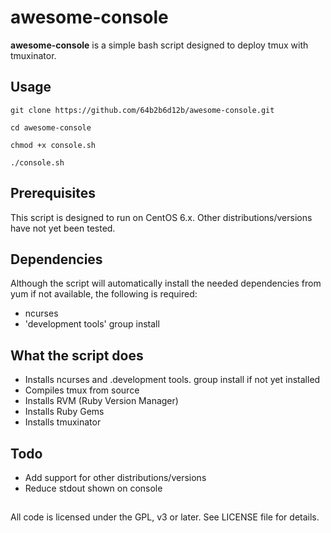 # awesome-console
**awesome-console** is a simple bash script designed to deploy tmux with tmuxinator.

## Usage
`git clone https://github.com/64b2b6d12b/awesome-console.git`

`cd awesome-console`

`chmod +x console.sh` 

`./console.sh`

## Prerequisites
This script is designed to run on CentOS 6.x. Other distributions/versions have not yet been tested.

## Dependencies
Although the script will automatically install the needed dependencies from yum if not available, the following is required:

* ncurses
* 'development tools' group install

## What the script does

* Installs ncurses and .development tools. group install if not yet installed
* Compiles tmux from source
* Installs RVM (Ruby Version Manager)
* Installs Ruby Gems
* Installs tmuxinator

## Todo

* Add support for other distributions/versions
* Reduce stdout shown on console

##
All code is licensed under the GPL, v3 or later. See LICENSE file for details.
